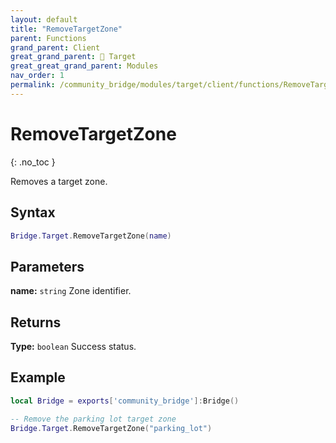 ```yaml
---
layout: default
title: "RemoveTargetZone"
parent: Functions
grand_parent: Client
great_grand_parent: 🎯 Target
great_great_grand_parent: Modules
nav_order: 1
permalink: /community_bridge/modules/target/client/functions/RemoveTargetZone/
---
```


# RemoveTargetZone
{: .no_toc }

Removes a target zone.

## Syntax

```lua
Bridge.Target.RemoveTargetZone(name)
```

## Parameters

**name:** `string`
Zone identifier.

## Returns

**Type:** `boolean`
Success status.

## Example

```lua
local Bridge = exports['community_bridge']:Bridge()

-- Remove the parking lot target zone
Bridge.Target.RemoveTargetZone("parking_lot")
```